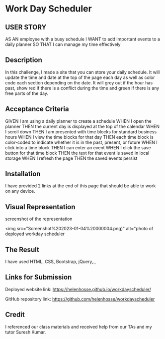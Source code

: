 # Work Day Scheduler
##  USER STORY

AS AN employee with a busy schedule
I WANT to add important events to a daily planner
SO THAT I can manage my time effectively
## Description

In this challenge, I made a site that you can store your daily schedule. It will update the time and date at the top of the page each day as well as color code each section depending on the date. It will grey out if the hour has past, show red if there is a conflict during the time and green if there is any free parts of the day.

## Acceptance Criteria
GIVEN I am using a daily planner to create a schedule
WHEN I open the planner
THEN the current day is displayed at the top of the calendar
WHEN I scroll down
THEN I am presented with time blocks for standard business hours
WHEN I view the time blocks for that day
THEN each time block is color-coded to indicate whether it is in the past, present, or future
WHEN I click into a time block
THEN I can enter an event
WHEN I click the save button for that time block
THEN the text for that event is saved in local storage
WHEN I refresh the page
THEN the saved events persist
## Installation
I have provided 2 links at the end of this page that should be able to work on any device.
## Visual Representation
screenshot of the representation

<img src="Screenshot%202023-01-04%20000004.png)" alt="photo of deployed workday scheduler

## The Result
I have used HTML, CSS, Bootstrap, jQuery,.,  

## Links for Submission
Deployed website link: https://helenhosse.github.io/workdayscheduler/

GitHub repository link: https://github.com/helenhosse/workdayscheduler

## Credit
I referenced our class materials and received help from our TAs and my tutor Suresh Kumar.
